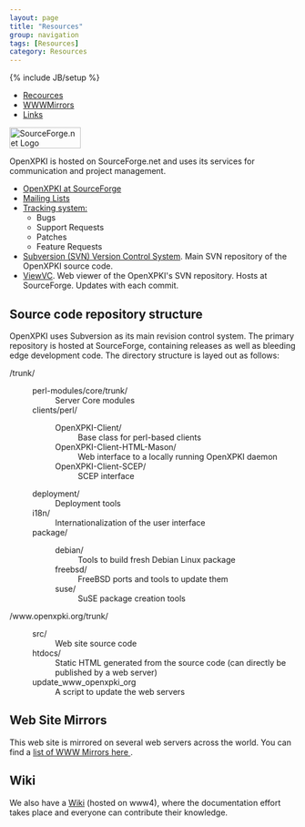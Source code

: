 ```yaml
---
layout: page
title: "Resources"
group: navigation
tags: [Resources]
category: Resources
---
```

{% include JB/setup %}


<ul class="nav nav-tabs">
<li class="active"><a href="index.html" data-toggle="tab">Recources</a></li>
<li><a href="wwwmirrors.html" data-toggle="tab">WWWMirrors</a></li>
<li><a href="links.html" data-toggle="tab">Links</a></li>
</ul>


<a href="http://www.sourceforge.net">
          <img src="http://www.sflogo.sourceforge.net/sflogo.php?group_id=150124"
               width="125" height="37" alt="SourceForge.net Logo"/>
</a>
<p>OpenXPKI is hosted on SourceForge.net and uses its services
	  for communication and project management.</p>
<ul>
<li><a href="http://www.sf.net/projects/openxpki/">
	      OpenXPKI at SourceForge</a></li>
<li><a href="http://www.sf.net/mail/?group_id=150124">
	      Mailing Lists</a></li>
<li><a href="http://www.sf.net/tracker/?group_id=150124">
	      Tracking system:</a>
<ul>
<li>Bugs</li>
<li>Support Requests</li>
<li>Patches</li>
<li>Feature Requests</li>
</ul>
</li>
<li><a href="http://www.sf.net/svn/?group_id=150124">
Subversion (SVN) Version Control System</a>. Main SVN repository of the OpenXPKI source code.</li>
<li><a href="http://www.openxpki.svn.sf.net/viewvc/openxpki/">
	      ViewVC</a>. Web viewer of the OpenXPKI's SVN repository. 
              Hosts at SourceForge. Updates with each commit.</li>
<!--
<li><a href="http://www7.openxpki.org/svn/openxpki">
	      WebSVN</a>. Another web viewer of the OpenXPKI's SVN repository. 
              With RSS feed. Hosts at www7. Updates every 10 min.</li>
-->
</ul>
<h2>Source code repository structure</h2>
<p>
	  OpenXPKI uses Subversion as its main revision control system.
	  The primary repository is hosted at SourceForge, containing
	  releases as well as bleeding edge development code.
          The directory structure is layed out as follows:</p>
<dl>
<dt class="sourcecode">/trunk/</dt>
  <dd><dl>
  <dt class="sourcecode">perl-modules/core/trunk/</dt>
    <dd>Server Core modules</dd>
  <dt class="sourcecode">clients/perl/</dt>
    <dd><dl>
    <dt class="sourcecode">OpenXPKI-Client/</dt>
      <dd>Base class for perl-based clients</dd>
    <dt class="sourcecode">OpenXPKI-Client-HTML-Mason/</dt>
      <dd>Web interface to a locally running OpenXPKI daemon</dd>
    <dt class="sourcecode">OpenXPKI-Client-SCEP/</dt>
      <dd>SCEP interface</dd>
    </dl></dd>
  <dt class="sourcecode">deployment/</dt>
    <dd>Deployment tools</dd>
  <dt class="sourcecode">i18n/</dt>
    <dd>Internationalization of the user interface</dd>
  <dt class="sourcecode">package/</dt>
    <dd><dl>
    <dt class="sourcecode">debian/</dt>
      <dd>Tools to build fresh Debian Linux package</dd>
    <dt class="sourcecode">freebsd/</dt>
      <dd>FreeBSD ports and tools to update them</dd>
    <dt class="sourcecode">suse/</dt>
      <dd>SuSE package creation tools</dd>
    </dl></dd>
  </dl></dd>
<dt class="sourcecode">/www.openxpki.org/trunk/</dt>
  <dd><dl>
  <dt class="sourcecode">src/</dt>
    <dd>Web site source code</dd>
  <dt class="sourcecode">htdocs/</dt>
    <dd>Static HTML generated from the source code (can directly be 
      published by a web server)</dd>
  <dt class="sourcecode">update_www_openxpki_org</dt>
    <dd>A script to update the web servers</dd>
  </dl></dd>
</dl>


<h2>Web Site Mirrors</h2>
<p>
  This web site is mirrored on several web servers across the world.
  You can find a 
  <a href="/resources/wwwmirrors.html">
    list of WWW Mirrors here
  </a>.
</p>
<h2>Wiki</h2>
<p>
  We also have a <a href="http://wiki.openxpki.org">Wiki</a> (hosted on www4), where the documentation effort takes place and everyone can contribute their knowledge.
</p>

